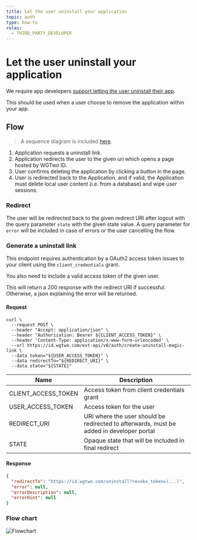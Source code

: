 ```yaml
---
title: Let the user uninstall your application
topic: auth
type: how-to
roles:
  - THIRD_PARTY_DEVELOPER
---
```


# Let the user uninstall your application

We require app developers [support letting the user uninstall their app](/auth/explanation/why-support-user-app-uninstallation/).

This should be used when a user choose to remove the application within your app.

## Flow
> A sequence diagram is included [here](#flow-chart).

1. Application requests a uninstall link.
2. Application redirects the user to the given uri which opens a page hosted by WGTwo ID.  
3. User confirms deleting the application by clicking a button in the page.
4. User is redirected back to the Application, and if valid, the Application must delete local user content (i.e. from a database) and wipe user sessions.

### Redirect
The user will be redirected back to the given redirect URI after logout with the query parameter `state` with the given
state value. A query parameter for `error` will be included in case of errors or the user cancelling the flow. 

### Generate a uninstall link
This endpoint requires authentication by a OAuth2 access token issues to your client using the `client_credentials` grant. 

You also need to include a valid access token of the given user.

This will return a 200 response with the redirect URI if successful.
Otherwise, a json explaining the error will be returned.

#### Request

```shell script
curl \
  --request POST \
  --header "Accept: application/json" \
  --header "Authorization: Bearer ${CLIENT_ACCESS_TOKEN}" \
  --header 'Content-Type: application/x-www-form-urlencoded' \
  --url https://id.wgtwo.com/ext-api/v0/auth/create-uninstall-magic-link \
  --data token="${USER_ACCESS_TOKEN}" \
  --data redirectTo="${REDIRECT_URI}" \
  --data state="${STATE}"
```

| Name                | Description                                                                              |
|---------------------|------------------------------------------------------------------------------------------|
| CLIENT_ACCESS_TOKEN | Access token from client credentials grant                                               |
| USER_ACCESS_TOKEN   | Access token for the user                                                                |
| REDIRECT_URI        | URI where the user should be redirected to afterwards, must be added in developer portal |
| STATE               | Opaque state that will be included in final redirect                                     |

#### Response
```json
{
  "redirectTo": "https://id.wgtwo.com/uninstall?revoke_token=(...)",
  "error": null,
  "errorDescription": null,
  "errorHint": null
}
```

### Flow chart
![Flowchart](~/assets/images/auth-revoke-session.svg)
